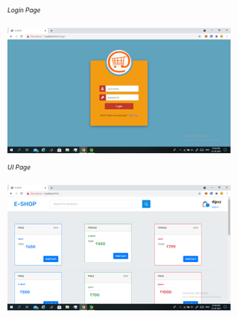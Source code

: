 
###### Login Page
![login](https://github.com/SonicStrain/E-Store/blob/1449d56e3d4398b78814c418151b52115da9c459/preview/Screenshot%20(226).png)
###### UI Page
![UI](https://github.com/SonicStrain/E-Store/blob/2f4b801790eebd518cee5fbc7fbf5bd83e8386e5/preview/Screenshot%20(227).png)
